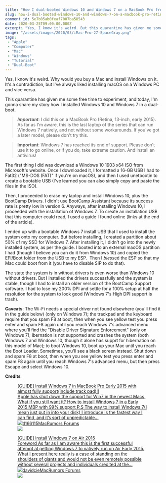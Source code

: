 ```yaml
---
title: "How I dual-booted Windows 10 and Windows 7 on a MacBook Pro from 2015"
slug: how-i-dual-booted-windows-10-and-windows-7-on-a-macbook-pro-retina-early-2015
comment_id: 5e7b05ab0feaf7007ba58543
date: 2020-03-25T09:00:00.000Z
excerpt: "Yes, I know it's weird. But this quarantine has given me some free time to experiment, and today, I'm gonna share my story how I installed Windows 10 and Windows 7 in a dual-boot."
image: "/assets/images/2020/03/iMac-Pro-27-SpaceGray.png"
tags: 
 - "Apple"
 - "Computer"
 - "Mac"
 - "Windows"
 - "Tutorial"
 - "Dual-Boot"
---
```


<p>Yes, I know it's weird. Why would you buy a Mac and install Windows on it. It's a contradiction, but I've always liked installing macOS on a Windows PC and vice versa.</p><p>This quarantine has given me some free time to experiment, and today, I'm gonna share my story how I installed Windows 10 and Windows 7 in a dual-boot.</p><blockquote><strong><em>Important</em></strong>: I did this on a MacBook Pro (Retina, 13-inch, early 2015). As far as I'm aware, this is the last laptop of the series that can run Windows 7 natively, and not without some workarounds. If you've got a later model, please don't try this.</blockquote><blockquote><strong>Important</strong>: Windows 7 has reached its end of support. Please don't use it to go online, or if you do, take extreme caution. And install an antivirus!</blockquote><p>The first thing I did was download a Windows 10 1903 x64 ISO from Microsoft's website. Once I downloaded it, I formatted a 16-GB USB I had to Fat32 ("MS-DOS (FAT)" if you're on macOS), and then I used unetbootin to create a bootable USB (I've learned you can also simply copy and paste the files in the ISO).</p><p>Then, I proceeded to erase my laptop and install Windows 10, plus the BootCamp Drivers. I didn't use BootCamp Assistant because its success rate is pretty low in version 6. Anyways, after installing Windows 10, I proceeded with the installation of Windows 7. To create an installation USB that this computer could read, I used a guide I found online (links at the end of the article).</p><p>I ended up with a bootable Windows 7 install USB that I used to install the system onto my computer. But before installing, I created a partition about 50% of my SSD for Windows 7. After installing it, I didn't go into the newly installed system, as per the guide. I booted into an external macOS partition I had (though I believe you can do it from Windows 10) and copied the EFI/Boot folder from the USB to my ESP.  Then I <em>bless</em>ed the ESP so that my Mac could boot from it (you have to disable SIP to do that).</p><p>The state the system is in without drivers is even worse than Windows 10 without drivers. But I installed the drivers successfully and the system is stable, though I had to install an older version of the BootCamp Support software. I had to lose my 200% DPI and settle for a 100% setup at half the resolution for the system to look good (Windows 7's High DPI support is trash).</p><p><strong>Caveats</strong>: The Wi-Fi needs a special driver not found elsewhere (you'll find it in the guide below) (only on Windows 7); the trackpad and the keyboard require that you spam F8 at boot, then when you see yellow test you press enter and spam F8 again until you reach Windows 7's advanced menu where you'll find the "Disable Driver Signature Enforcement" (only on Windows 7); ibernation is not supported and crashes the system (both Windows 7 and Windows 10, though it alone has supprt for hibernation on this model of Mac); to boot Windows 10, boot up your Mac until you reach the Boot Loader. Sometimes, you'll see a black screen instead. Shut down and spam F8 at boot, then when you see yellow test you press enter and spam F8 again until you reach Windows 7's advanced menu, but then press Escape and select Windows 10.</p><p><strong>Credits</strong></p><figure class="kg-card kg-bookmark-card"><a class="kg-bookmark-container" href="https://forums.macrumors.com/threads/guide-install-windows-7-in-macbook-pro-early-2015-with-almost-fully-support-include-track-pad.1992139/post-23333066"><div class="kg-bookmark-content"><div class="kg-bookmark-title">[GUIDE] Install Windows 7 in MacBook Pro Early 2015 with almost fully support(include track pad)!!</div><div class="kg-bookmark-description">Apple has shut down the support for Win7 in the newest Macs, What if you still want it? How to install Windows 7 in a Early 2015 MBP with 99% support P.S The way to install Windows 7(I mean just put in into your disk) I introduce is the fastest way I can find, and it’s sort of unpredictable...</div><div class="kg-bookmark-metadata"><img class="kg-bookmark-icon" src="https://cdn.macrumors.com/images-new/favicon.ico"><span class="kg-bookmark-author">tl166115</span><span class="kg-bookmark-publisher">MacRumors Forums</span></div></div><div class="kg-bookmark-thumbnail"><img src="http://cdn.macrumors.com/article-new/2019/10/macrumors-forums-social.jpg"></div></a></figure><figure class="kg-card kg-bookmark-card"><a class="kg-bookmark-container" href="https://forums.macrumors.com/threads/guide-install-windows-7-on-air-2015.1961618/post-22677864"><div class="kg-bookmark-content"><div class="kg-bookmark-title">[GUIDE] Install Windows 7 on Air 2015</div><div class="kg-bookmark-description">Foreword As far as I am aware this is the first successful attempt at getting Windows 7 to natively run on Air Early 2015.
What I present here really is a case of standing on the shoulders of giants and would not be even remotely possible without several projects and individuals credited at the...</div><div class="kg-bookmark-metadata"><img class="kg-bookmark-icon" src="https://cdn.macrumors.com/images-new/favicon.ico"><span class="kg-bookmark-author">davidcie</span><span class="kg-bookmark-publisher">MacRumors Forums</span></div></div><div class="kg-bookmark-thumbnail"><img src="http://cdn.macrumors.com/article-new/2019/10/macrumors-forums-social.jpg"></div></a></figure>